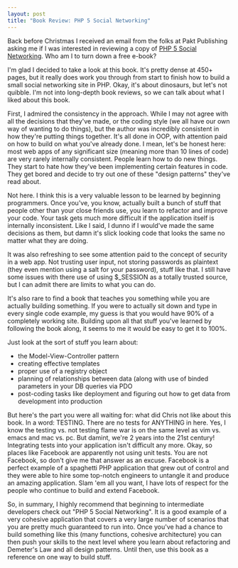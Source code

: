 ```yaml
--- 
layout: post
title: "Book Review: PHP 5 Social Networking"
---
```

<p>Back before Christmas I received an email from the folks at Pakt Publishing asking me if I was interested in reviewing a copy of <a href=" https://www.packtpub.com/php-create-powerful-dynamic-social-networking-website/book">PHP 5 Social Networking</a>.  Who am I to turn down a free e-book? 
</p>
<p>
I'm glad I decided to take a look at this book.  It's pretty dense at 450+ pages, but it really does work you through from start to finish how to build a small social networking site in PHP.  Okay, it's about dinosaurs, but let's not quibble.  I'm not into long-depth book reviews, so we can talk about what I liked about this book.
</p>
<p>
First, I admired the consistency in the approach.  While I may not agree with all the decisions that they've made, or the coding style (we all have our own way of wanting to do things), but the author was incredibly consistent in how they're putting things together.  It's all done in OOP, with attention paid on how to build on what you've already done.  I mean, let's be honest here:  most web apps of any significant size (meaning more than 10 lines of code) are very rarely internally consistent.  People learn how to do new things.  They start to hate how they've been implementing certain features in code.  They get bored and decide to try out one of these "design patterns" they've read about.
</p>
<p>
Not here.  I think this is a very valuable lesson to be learned by beginning programmers.  Once you've, you know, actually built a bunch of stuff that people other than your close friends use, you learn to refactor and improve your code.  Your task gets much more difficult if the application itself is internally inconsistent.  Like I said, I dunno if I would've made the same decisions as them, but damn it's slick looking code that looks the same no matter what they are doing.
</p>
<p>
It was also refreshing to see some attention paid to the concept of security in a web app.  Not trusting user input, not storing passwords as plaintext (they even mention using a salt for your password), stuff like that.  I still have some issues with there use of using $_SESSION as a totally trusted source, but I can admit there are limits to what you can do.
</p>
<p>
It's also rare to find a book that teaches you something while you are actually building something.  If you were to actually sit down and type in every single code example, my guess is that you would have 90% of a completely working site.  Building upon all that stuff you've learned by following the book along, it seems to me it would be easy to get it to 100%.
</p>
<p>
Just look at the sort of stuff you learn about:
<ul>
<li>the Model-View-Controller pattern</li>
<li>creating effective templates</li>
<li>proper use of a registry object</li>
<li>planning of relationships between data (along with use of binded parameters in your DB queries via PDO</li>
<li>post-coding tasks like deployment and figuring out how to get data from development into production</li>
</ul>
</p>
<p>But here's the part you were all waiting for: what did Chris not like about this book.  In a word: TESTING.  There are no tests for ANYTHING in here.  Yes, I know the testing vs. not testing flame war is on the same level as vim vs. emacs and mac vs. pc.  But damint, we're 2 years into the 21st century!  Integrating tests into your application isn't difficult any more.  Okay, so places like Facebook are apparently not using unit tests.  You are not Facebook, so don't give me that answer as an excuse.  Facebook is a perfect example of a spaghetti PHP application that grew out of control and they were able to hire some top-notch engineers to untangle it and produce an amazing application.  Slam 'em all you want, I have lots of respect for the people who continue to build and extend Facebook.
</p>
<p>
So, in summary, I highly recommend that beginning to intermediate developers check out "PHP 5 Social Networking".  It is a good example of a very cohesive application that covers a very large number of scenarios that you are pretty much guaranteed to run into.  Once you've had a chance to build something like this (many functions, cohesive architecture) you can then push your skills to the next level where you learn about refactoring and Demeter's Law and all design patterns.  Until then, use this book as a reference on one way to build stuff.
</p>
